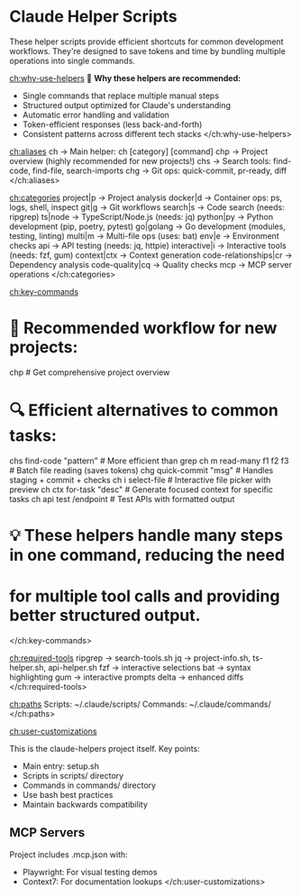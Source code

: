 # Claude Helper Scripts

These helper scripts provide efficient shortcuts for common development workflows. They're designed to save tokens and time by bundling multiple operations into single commands.

<ch:why-use-helpers>
🎯 **Why these helpers are recommended:**
- Single commands that replace multiple manual steps
- Structured output optimized for Claude's understanding
- Automatic error handling and validation
- Token-efficient responses (less back-and-forth)
- Consistent patterns across different tech stacks
</ch:why-use-helpers>

<ch:aliases>
ch   → Main helper: ch [category] [command]
chp  → Project overview (highly recommended for new projects!)
chs  → Search tools: find-code, find-file, search-imports
chg  → Git ops: quick-commit, pr-ready, diff
</ch:aliases>

<ch:categories>
project|p         → Project analysis
docker|d          → Container ops: ps, logs, shell, inspect
git|g             → Git workflows
search|s          → Code search (needs: ripgrep)
ts|node           → TypeScript/Node.js (needs: jq)
python|py         → Python development (pip, poetry, pytest)
go|golang         → Go development (modules, testing, linting)
multi|m           → Multi-file ops (uses: bat)
env|e             → Environment checks
api               → API testing (needs: jq, httpie)
interactive|i     → Interactive tools (needs: fzf, gum)
context|ctx       → Context generation
code-relationships|cr → Dependency analysis
code-quality|cq   → Quality checks
mcp               → MCP server operations
</ch:categories>

<ch:key-commands>
# 🚀 Recommended workflow for new projects:
chp                          # Get comprehensive project overview

# 🔍 Efficient alternatives to common tasks:
chs find-code "pattern"      # More efficient than grep
ch m read-many f1 f2 f3      # Batch file reading (saves tokens)
chg quick-commit "msg"       # Handles staging + commit + checks
ch i select-file             # Interactive file picker with preview
ch ctx for-task "desc"       # Generate focused context for specific tasks
ch api test /endpoint        # Test APIs with formatted output

# 💡 These helpers handle many steps in one command, reducing the need
# for multiple tool calls and providing better structured output.
</ch:key-commands>

<ch:required-tools>
ripgrep → search-tools.sh
jq      → project-info.sh, ts-helper.sh, api-helper.sh
fzf     → interactive selections
bat     → syntax highlighting
gum     → interactive prompts
delta   → enhanced diffs
</ch:required-tools>

<ch:paths>
Scripts: ~/.claude/scripts/
Commands: ~/.claude/commands/
</ch:paths>

<ch:user-customizations>
<!-- Project-specific for claude-helpers -->
This is the claude-helpers project itself. Key points:
- Main entry: setup.sh
- Scripts in scripts/ directory
- Commands in commands/ directory
- Use bash best practices
- Maintain backwards compatibility

## MCP Servers
Project includes .mcp.json with:
- Playwright: For visual testing demos
- Context7: For documentation lookups
</ch:user-customizations>